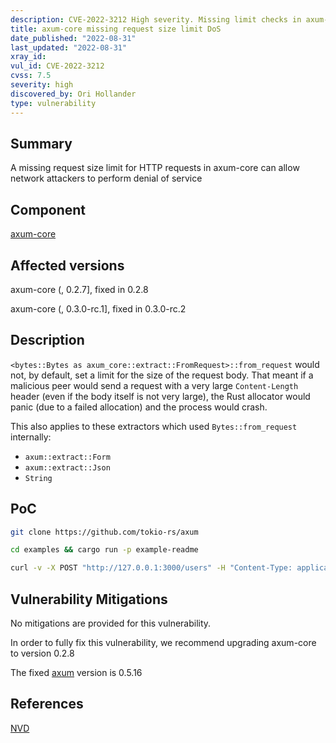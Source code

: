 ```yaml
---
description: CVE-2022-3212 High severity. Missing limit checks in axum-core leads to denial of service
title: axum-core missing request size limit DoS
date_published: "2022-08-31"
last_updated: "2022-08-31"
xray_id:
vul_id: CVE-2022-3212
cvss: 7.5
severity: high
discovered_by: Ori Hollander
type: vulnerability
---
```

## Summary
A missing request size limit for HTTP requests in axum-core can allow network attackers to perform denial of service

## Component

[axum-core](https://crates.io/crates/axum-core)

## Affected versions

axum-core (, 0.2.7], fixed in 0.2.8

axum-core (, 0.3.0-rc.1], fixed in 0.3.0-rc.2



## Description

`<bytes::Bytes as axum_core::extract::FromRequest>::from_request` would not, by default, set a limit for the size of the request body. That meant if a malicious peer would send a request with a very large `Content-Length` header (even if the body itself is not very large), the Rust allocator would panic (due to a failed allocation) and the process would crash.

This also applies to these extractors which used `Bytes::from_request` internally:

- `axum::extract::Form`
- `axum::extract::Json`
- `String`



## PoC

```bash
git clone https://github.com/tokio-rs/axum

cd examples && cargo run -p example-readme

curl -v -X POST "http://127.0.0.1:3000/users" -H "Content-Type: application/json" --data `python3 -c "import sys; sys.stdout.write('a'*10000)"` -H "Content-Length: 11111111111111111111"
```



## Vulnerability Mitigations

No mitigations are provided for this vulnerability.

In order to fully fix this vulnerability, we recommend upgrading axum-core to version 0.2.8

The fixed [axum](https://github.com/tokio-rs/axum) version is 0.5.16



## References

[NVD](https://nvd.nist.gov/vuln/detail/CVE-2022-3212)